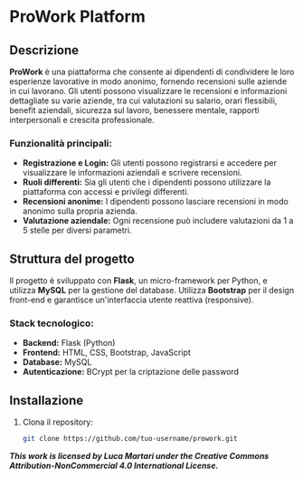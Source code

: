 # ProWork Platform

## Descrizione
**ProWork** è una piattaforma che consente ai dipendenti di condividere le loro esperienze lavorative in modo anonimo, fornendo recensioni sulle aziende in cui lavorano. Gli utenti possono visualizzare le recensioni e informazioni dettagliate su varie aziende, tra cui valutazioni su salario, orari flessibili, benefit aziendali, sicurezza sul lavoro, benessere mentale, rapporti interpersonali e crescita professionale.

### Funzionalità principali:
- **Registrazione e Login:** Gli utenti possono registrarsi e accedere per visualizzare le informazioni aziendali e scrivere recensioni.
- **Ruoli differenti:** Sia gli utenti che i dipendenti possono utilizzare la piattaforma con accessi e privilegi differenti.
- **Recensioni anonime:** I dipendenti possono lasciare recensioni in modo anonimo sulla propria azienda.
- **Valutazione aziendale:** Ogni recensione può includere valutazioni da 1 a 5 stelle per diversi parametri.

## Struttura del progetto
Il progetto è sviluppato con **Flask**, un micro-framework per Python, e utilizza **MySQL** per la gestione del database. Utilizza **Bootstrap** per il design front-end e garantisce un'interfaccia utente reattiva (responsive).

### Stack tecnologico:
- **Backend:** Flask (Python)
- **Frontend:** HTML, CSS, Bootstrap, JavaScript
- **Database:** MySQL
- **Autenticazione:** BCrypt per la criptazione delle password

## Installazione

1. Clona il repository:

   ```bash
   git clone https://github.com/tuo-username/prowork.git


***This work is licensed by Luca Martari under the Creative Commons Attribution-NonCommercial 4.0 International License.***
